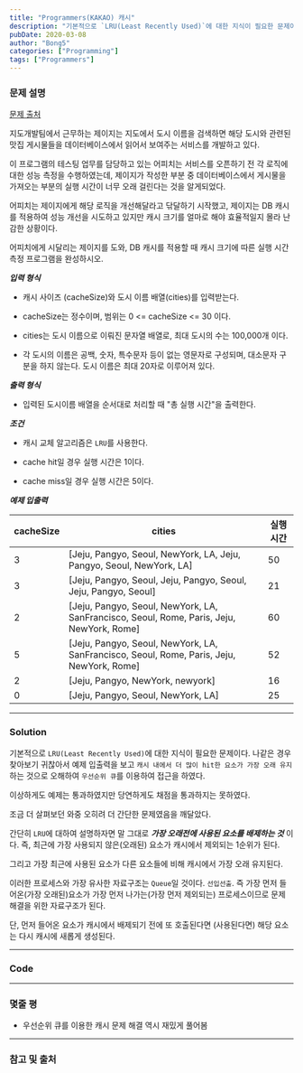 ```yaml
---
title: "Programmers(KAKAO) 캐시"
description: "기본적으로 `LRU(Least Recently Used)`에 대한 지식이 필요한 문제이다. 나같은 경우 찾아보기 귀찮아서 예제 입출력을 보고 `캐시 내에서 더 많이 hit한 요소가 가장 오래 유지`하는 것으로 오해하여 `우선순위 큐`를 이용하여 접근을 하였다."
pubDate: 2020-03-08
author: "Bong5"
categories: ["Programming"]
tags: ["Programmers"]
---
```



### 문제 설명

[문제 출처](https://programmers.co.kr/learn/courses/30/lessons/17680)

지도개발팀에서 근무하는 제이지는 지도에서 도시 이름을 검색하면 해당 도시와 관련된 맛집 게시물들을 데이터베이스에서 읽어서 보여주는 서비스를 개발하고 있다.

이 프로그램의 테스팅 업무를 담당하고 있는 어피치는 서비스를 오픈하기 전 각 로직에 대한 성능 측정을 수행하였는데, 제이지가 작성한 부분 중 데이터베이스에서 게시물을 가져오는 부분의 실행 시간이 너무 오래 걸린다는 것을 알게되었다.

어피치는 제이지에게 해당 로직을 개선해달라고 닦달하기 시작했고, 제이지는 DB 캐시를 적용하여 성능 개선을 시도하고 있지만 캐시 크기를 얼마로 해야 효율적일지 몰라 난감한 상황이다.

어피치에게 시달리는 제이지를 도와, DB 캐시를 적용할 때 캐시 크기에 따른 실행 시간 측정 프로그램을 완성하시오.

**_입력 형식_**

- 캐시 사이즈 (cacheSize)와 도시 이름 배열(cities)를 입력받는다.

- cacheSize는 정수이며, 범위는 0 <= cacheSize <= 30 이다.

- cities는 도시 이름으로 이뤄진 문자열 배열로, 최대 도시의 수는 100,000개 이다.

- 각 도시의 이름은 공백, 숫자, 특수문자 등이 없는 영문자로 구성되며, 대소문자 구분을 하지 않는다. 도시 이름은 최대 20자로 이루어져 있다.

**_출력 형식_**

- 입력된 도시이름 배열을 순서대로 처리할 때 "총 실행 시간"을 출력한다.

**_조건_**

- 캐시 교체 알고리즘은 `LRU`를 사용한다.

- cache hit일 경우 실행 시간은 1이다.

- cache miss일 경우 실행 시간은 5이다.



**_예제 입출력_**

| cacheSize |	cities | 실행 시간 |
|---|---|---|
| 3 | [Jeju, Pangyo, Seoul, NewYork, LA, Jeju, Pangyo, Seoul, NewYork, LA] | 50 |
| 3 | [Jeju, Pangyo, Seoul, Jeju, Pangyo, Seoul, Jeju, Pangyo, Seoul] | 21 |
| 2 | [Jeju, Pangyo, Seoul, NewYork, LA, SanFrancisco, Seoul, Rome, Paris, Jeju, NewYork, Rome] | 60 |
| 5 | [Jeju, Pangyo, Seoul, NewYork, LA, SanFrancisco, Seoul, Rome, Paris, Jeju, NewYork, Rome] | 52 |
| 2 | [Jeju, Pangyo, NewYork, newyork] | 16 |
| 0 | [Jeju, Pangyo, Seoul, NewYork, LA] | 25 |

---

### Solution

기본적으로 `LRU(Least Recently Used)`에 대한 지식이 필요한 문제이다. 나같은 경우 찾아보기 귀찮아서 예제 입출력을 보고 `캐시 내에서 더 많이 hit한 요소가 가장 오래 유지`하는 것으로 오해하여 `우선순위 큐`를 이용하여 접근을 하였다.

이상하게도 예제는 통과하였지만 당연하게도 채점을 통과하지는 못하였다.

조금 더 살펴보던 와중 오히려 더 간단한 문제였음을 깨달았다.

간단히 `LRU`에 대하여 설명하자면 말 그대로 **_가장 오래전에 사용된 요소를 배제하는 것_** 이다. 즉, 최근에 가장 사용되지 않은(오래된) 요소가 캐시에서 제외되는 1순위가 된다.

그리고 가장 최근에 사용된 요소가 다른 요소들에 비해 캐시에서 가장 오래 유지된다.

이러한 프로세스와 가장 유사한 자료구조는 `Queue`일 것이다. `선입선출`. 즉 가장 먼저 들어온(가장 오래된)요소가 가장 먼저 나가는(가장 먼저 제외되는) 프로세스이므로 문제 해결을 위한 자료구조가 된다.

단, 먼저 들어온 요소가 캐시에서 배제되기 전에 또 호출된다면 (사용된다면) 해당 요소는 다시 캐시에 새롭게 생성된다.

---


### Code

<script src="https://gist.github.com/BongHoLee/5017dcf3de7a8c55f664db47a710a444.js"></script>


---

### 몇줄 평

- 우선순위 큐를 이용한 캐시 문제 해결 역시 재밌게 풀어봄


---



### 참고 및 출처
